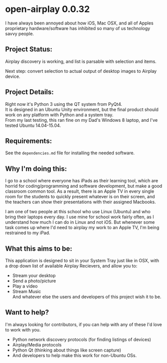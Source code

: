 open-airplay 0.0.32
===

I have always been annoyed about how iOS, Mac OSX, and all of Apples proprietary hardware/software has inhibited so many of us technology savvy people.  

Project Status:
---
Airplay discovery is working, and list is parsable with selection and items.

Next step: convert selection to actual output of desktop images to Airplay device.

Project Details:
---
Right now it's Python 3 using the QT system from PyQt4.  
It is designed in an Ubuntu Unity environment, but the final product should work on any platform with Python and a system tray.  
From my last testing, this ran fine on my Dad's Windows 8 laptop, and I've tested Ubuntu 14.04-15.04.

Requirements:
---
See the `dependencies.md` file for installing the needed software.

Why I'm doing this:
---
I go to a school where everyone has iPads as their learning tool, which are horrid for coding/programming and software development, but make a good classroom common tool. As a result, there is an Apple TV in every single room for the students to quickly present whatever is on their screen, and the teachers can show their presentations with their assigned Macbooks.

I am one of two people at this school who use Linux (Ubuntu) and who bring their laptops every day. I use mine for school work fairly often, as I understand how much I can do in Linux and not iOS. But whenever some task comes up where I'd need to airplay my work to an Apple TV, I'm being restrained to my iPad.

What this aims to be:
---
This application is designed to sit in your System Tray just like in OSX, with a drop down list of available Airplay Recievers, and allow you to:
- Stream your desktop  
- Send a photo/picture  
- Play a video  
- Stream Music  
And whatever else the users and developers of this project wish it to be.

Want to help?
---
I'm always looking for contributors, if you can help with any of these I'd love to work with you.  
 * Python network discovery protocols (for finding listings of devices)
 * Airplay/Media protocols
 * Python Qt (thinking about things like screen capture)
 * And developers to help make this work for non-Ubuntu OSs.
